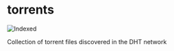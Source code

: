 torrents 
========
![Indexed](https://img.shields.io/badge/indexed-202662-blue)

Collection of torrent files discovered in the DHT network
